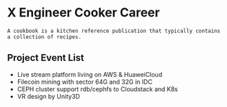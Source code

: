 # X Engineer Cooker Career
`A cookbook is a kitchen reference publication that typically contains a collection of recipes.`
 
## Project Event List
* Live stream platform living on AWS & HuaweiCloud
* Filecoin mining with sector 64G and 32G in IDC
* CEPH cluster support rdb/cephfs to Cloudstack and K8s
* VR design by Unity3D
